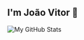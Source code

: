 ## I'm João Vitor 👋

![My GitHub Stats](https://github-readme-stats.vercel.app/api?username=ApolloJoaoV&count_private=true)
